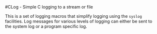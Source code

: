 #CLog - Simple C logging to a stream or file

This is a set of logging macros that simplify logging using the `syslog` facilities. Log messages for various levels of logging can either be sent to the system log or a program specific log.



